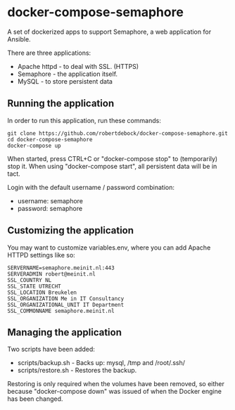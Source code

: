 # docker-compose-semaphore

A set of dockerized apps to support Semaphore, a web application for Ansible.

There are three applications:
- Apache httpd - to deal with SSL. (HTTPS)
- Semaphore - the application itself.
- MySQL - to store persistent data

## Running the application
In order to run this application, run these commands:

    git clone https://github.com/robertdebock/docker-compose-semaphore.git
    cd docker-compose-semaphore
    docker-compose up

When started, press CTRL+C or "docker-compose stop" to (temporarily) stop it. When using "docker-compose start", all persistent data will be in tact.

Login with the default username / password combination:
- username: semaphore
- password: semaphore

## Customizing the application
You may want to customize variables.env, where you can add Apache HTTPD settings like so:

    SERVERNAME=semaphore.meinit.nl:443
    SERVERADMIN robert@meinit.nl
    SSL_COUNTRY NL
    SSL_STATE UTRECHT
    SSL_LOCATION Breukelen
    SSL_ORGANIZATION Me in IT Consultancy
    SSL_ORGANIZATIONAL_UNIT IT Department
    SSL_COMMONNAME semaphore.meinit.nl

## Managing the application
Two scripts have been added:
- scripts/backup.sh - Backs up: mysql, /tmp and /root/.ssh/
- scripts/restore.sh - Restores the backup.

Restoring is only required when the volumes have been removed, so either because "docker-compose down" was issued of when the Docker engine has been changed.
